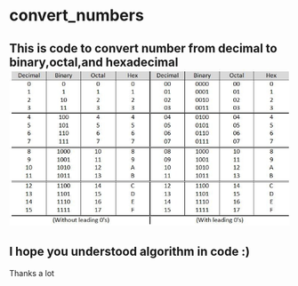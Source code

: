 # convert_numbers
This is code to convert number from decimal to binary,octal,and hexadecimal
![](systems.jpg)
------------------------------------------
I hope you understood algorithm in code :)
------------------------------------------
Thanks a lot
